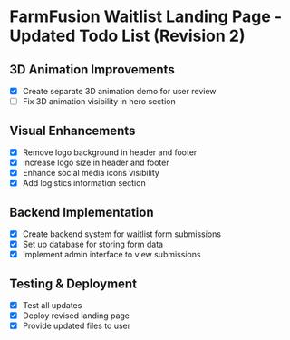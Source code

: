# FarmFusion Waitlist Landing Page - Updated Todo List (Revision 2)

## 3D Animation Improvements
- [x] Create separate 3D animation demo for user review
- [ ] Fix 3D animation visibility in hero section

## Visual Enhancements
- [x] Remove logo background in header and footer
- [x] Increase logo size in header and footer
- [x] Enhance social media icons visibility
- [x] Add logistics information section

## Backend Implementation
- [x] Create backend system for waitlist form submissions
- [x] Set up database for storing form data
- [x] Implement admin interface to view submissions

## Testing & Deployment
- [x] Test all updates
- [x] Deploy revised landing page
- [x] Provide updated files to user
